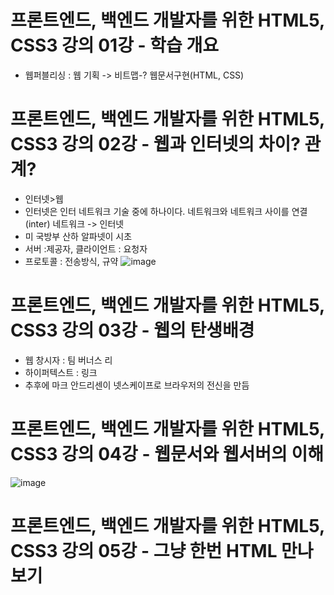 # 프론트엔드, 백엔드 개발자를 위한 HTML5, CSS3 강의 01강 - 학습 개요
* 웹퍼블리싱 : 웹 기획 -> 비트맵-? 웹문서구현(HTML, CSS)

# 프론트엔드, 백엔드 개발자를 위한 HTML5, CSS3 강의 02강 - 웹과 인터넷의 차이? 관계?
* 인터넷>웹
* 인터넷은 인터 네트워크 기술 중에 하나이다. 네트워크와 네트워크 사이를 연결(inter) 네트워크 -> 인터넷
* 미 국방부 산하 알파넷이 시초
* 서버 :제공자, 클라이언트 : 요청자
* 프로토콜 : 전송방식, 규약
![image](https://user-images.githubusercontent.com/40667871/232515400-248052b0-ed19-4e11-bac2-a17a5ea8d264.png)

# 프론트엔드, 백엔드 개발자를 위한 HTML5, CSS3 강의 03강 - 웹의 탄생배경
* 웹 창시자 : 팀 버너스 리
* 하이퍼텍스트 : 링크
* 추후에 마크 안드리센이 넷스케이프로 브라우저의 전신을 만듬

# 프론트엔드, 백엔드 개발자를 위한 HTML5, CSS3 강의 04강 - 웹문서와 웹서버의 이해
![image](https://user-images.githubusercontent.com/40667871/232519998-388ae9d0-4de3-4a44-8510-2b37f37aac71.png)

# 프론트엔드, 백엔드 개발자를 위한 HTML5, CSS3 강의 05강 - 그냥 한번 HTML 만나보기

#
